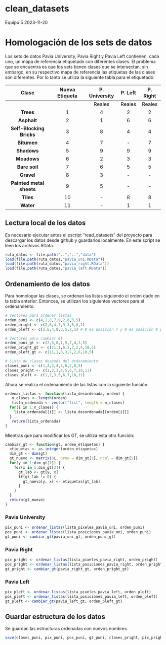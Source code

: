 clean_datasets
================
Equipo 5
2023-11-20

# Homologación de los sets de datos

Los sets de datos Pavia University, Pavia Right y Pavia Left contienen,
cada uno, un mapa de referencia etiquetado con diferentes clases. El
problema que se encuentra es que los sets tienen clases que se
intersectan, sin embargo, en su respectivo mapa de referencia las
etiquetas de las clases son diferentes. Por lo tanto se utiliza la
siguiente tabla para el etiquetado:

|          Clase           | Nueva Etiqueta | P. University | P. Left | P. Right |
|:------------------------:|:--------------:|:-------------:|:-------:|:--------:|
|                          |                |    Reales     | Reales  |  Reales  |
|        **Trees**         |       1        |       4       |    2    |    2     |
|       **Asphalt**        |       2        |       1       |    6    |    6     |
| **Self-Blocking Bricks** |       3        |       8       |    4    |    4     |
|       **Bitumen**        |       4        |       7       |   \-    |    7     |
|       **Shadows**        |       5        |       9       |    9    |    9     |
|       **Meadows**        |       6        |       2       |    3    |    3     |
|      **Bare soil**       |       7        |       6       |    5    |    5     |
|        **Gravel**        |       8        |       3       |   \-    |    \-    |
| **Painted metal sheets** |       9        |       5       |   \-    |    \-    |
|        **Tiles**         |       10       |      \-       |    8    |    8     |
|        **Water**         |       11       |      \-       |    1    |    1     |

## Lectura local de los datos

Es necesario ejecutar antes el escript “read_datasets” del proyecto para
descargar los datos desde github y guardarlos localmente. En este script
se leen los archivos RData.

``` r
ruta_datos <- file.path("..","..","data")
load(file.path(ruta_datos,"pavia_uni.RData"))
load(file.path(ruta_datos,"pavia_right.RData"))
load(file.path(ruta_datos,"pavia_left.RData"))
```

## Ordenamiento de los datos

Para homologar las clases, se ordenan las listas siguiendo el orden dado
en la tabla anterior. Entonces, se utilizan los siguientes vectores para
el ordenamiento:

``` r
# Vectores para ordenar listas
orden_puni <- c(4,1,8,7,9,2,6,3,5)
orden_pright <- c(2,6,4,7,9,3,5,8,1)
orden_pleft <- c(2,6,4,8,3,5,7,1) # 8 es posición 7 y 9 es posición 8 porque originalmente no tiene clase 7.

# Vectores para cambiar GT
orden_puni_gt <- c(2,6,8,1,9,7,4,3,5)
orden_pright_gt <- c(11,1,6,3,7,2,4,10,5)
orden_pleft_gt <- c(11,1,6,3,7,2,0,10,5)

# Lista de clases después del ordenamiento
clases_puni <- c(1,2,3,4,5,6,7,8,9)
clases_pright <- c(1,2,3,4,5,6,7,10,11)
clases_pleft <- c(1,2,3,5,6,7,10,11)
```

Ahora se realiza el ordenamiento de las listas con la siguiente función:

``` r
ordenar_listas <- function(lista_desordenada, orden) {
   n_clases <- length(orden)
   lista_ordenada <- vector("list", length = n_clases)
  for(i in 1:n_clases) {
    lista_ordenada[[i]] <- lista_desordenada[[orden[i]]]
  }
   return(lista_ordenada)
}
```

Mientras que para modificar los GT, se utiliza esta otra función:

``` r
cambiar_gt <- function(gt, orden_etiquetas) {
  etiquetas <- as.integer(orden_etiquetas)
  dim_gt <- dim(gt)
  gt_nuevo <- matrix(0L, nrow = dim_gt[1], ncol = dim_gt[2])
  for(y in 1:dim_gt[1]) {
    for(x in 1:dim_gt[2]) {
      gt_lab <- gt[y, x]
      if(gt_lab != 0) {
        gt_nuevo[y, x] <- etiquetas[gt_lab]
      }
    }
  }
  return(gt_nuevo)
}
```

### Pavia University

``` r
pix_puni <- ordenar_listas(lista_pixeles_pavia_uni, orden_puni)
pos_puni <- ordenar_listas(lista_posiciones_pavia_uni, orden_puni)
gt_puni <- cambiar_gt(pavia_uni_gt, orden_puni_gt)
```

### Pavia Right

``` r
pix_pright <- ordenar_listas(lista_pixeles_pavia_right, orden_pright)
pos_pright <- ordenar_listas(lista_posiciones_pavia_right, orden_pright)
gt_pright <- cambiar_gt(pavia_right_gt, orden_pright_gt)
```

### Pavia Left

``` r
pix_pleft <- ordenar_listas(lista_pixeles_pavia_left, orden_pleft)
pos_pleft <- ordenar_listas(lista_posiciones_pavia_left, orden_pleft)
gt_pleft <- cambiar_gt(pavia_left_gt, orden_pleft_gt)
```

## Guardar estructura de los datos

Se guardan las estructuras ordenadas con nuevos nombres.

``` r
save(clases_puni, pix_puni, pos_puni, gt_puni, clases_pright, pix_pright, pos_pright, gt_pright, clases_pleft, pix_pleft, pos_pleft, gt_pleft, file = file.path(ruta_datos,"datasets.RData"))
```
